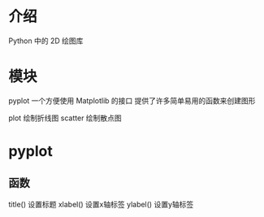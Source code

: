 # 介绍
Python 中的 2D 绘图库

# 模块
pyplot 一个方便使用 Matplotlib 的接口 提供了许多简单易用的函数来创建图形

plot 绘制折线图
scatter 绘制散点图


# pyplot
## 函数
title() 设置标题
xlabel() 设置x轴标签
ylabel() 设置y轴标签


